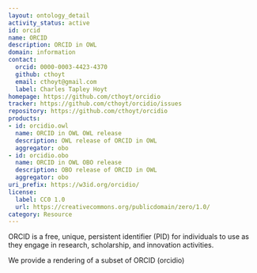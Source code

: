 ```yaml
---
layout: ontology_detail
activity_status: active
id: orcid
name: ORCID
description: ORCID in OWL
domain: information
contact:
  orcid: 0000-0003-4423-4370
  github: cthoyt
  email: cthoyt@gmail.com
  label: Charles Tapley Hoyt
homepage: https://github.com/cthoyt/orcidio
tracker: https://github.com/cthoyt/orcidio/issues
repository: https://github.com/cthoyt/orcidio
products:
- id: orcidio.owl
  name: ORCID in OWL OWL release
  description: OWL release of ORCID in OWL
  aggregator: obo
- id: orcidio.obo
  name: ORCID in OWL OBO release
  description: OBO release of ORCID in OWL
  aggregator: obo
uri_prefix: https://w3id.org/orcidio/
license:
  label: CC0 1.0
  url: https://creativecommons.org/publicdomain/zero/1.0/
category: Resource
---
```


ORCID is a free, unique, persistent identifier (PID) for individuals
to use as they engage in research, scholarship, and innovation
activities.

We provide a rendering of a subset of ORCID (orcidio)
